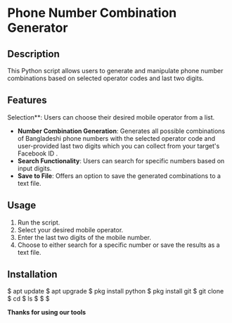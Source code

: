 # Phone Number Combination Generator

## Description
This Python script allows users to generate and manipulate phone number combinations based on selected operator codes and last two digits.

## Features
Selection**: Users can choose their desired mobile operator from a list.
- **Number Combination Generation**: Generates all possible combinations of Bangladeshi  phone numbers with the selected operator code and user-provided last two digits which you can collect from your target's Facebook ID .
- **Search Functionality**: Users can search for specific numbers based on input digits.
- **Save to File**: Offers an option to save the generated combinations to a text file.

## Usage
1. Run the script.
2. Select your desired mobile operator.
3. Enter the last two digits of the mobile number.
4. Choose to either search for a specific number or save the results as a text file.
   

## Installation 
$ apt update 
$ apt upgrade 
$ pkg install python 
$ pkg install git 
$ git clone 
$ cd 
$ ls 
$
$
$


****Thanks for using our tools****
